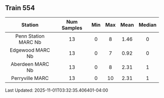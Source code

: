 ## Train 554

| Station | Num Samples | Min | Max | Mean | Median |
| :-----: | :---------: | :-: | :-: | :--: | :----: |
| Penn Station MARC Nb | 13 | 0 | 8 | 1.46 | 0 |
| Edgewood MARC Nb | 13 | 0 | 7 | 0.92 | 0 |
| Aberdeen MARC Nb | 13 | 0 | 8 | 2.31 | 1 |
| Perryville MARC | 13 | 0 | 10 | 2.31 | 1 |


Last Updated: 2025-11-01T03:32:35.406401-04:00